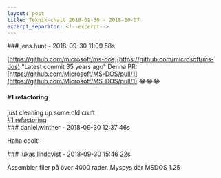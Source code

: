 ```yaml
---
layout: post
title: Teknik-chatt 2018-09-30 - 2018-10-07
excerpt_separator: <!--excerpt-->
---
```

<section class="message" markdown="1">
### jens.hunt - 2018-09-30 11:09 58s

[https://github.com/microsoft/ms-dos](https://github.com/microsoft/ms-dos)
"Latest commit 35 years ago" 
Denna PR: [https://github.com/Microsoft/MS-DOS/pull/1](https://github.com/Microsoft/MS-DOS/pull/1) 😂😂😂

<div class="attachment"><h4>#1 refactoring</h4><div class="text">just cleaning up some old cruft</div>
<a href="https://github.com/Microsoft/MS-DOS/pull/1">#1 refactoring</a></div>
    
</section>
<section class="message" markdown="1">
### daniel.winther - 2018-09-30 12:37 46s

Haha coolt!
</section>
<section class="message" markdown="1">
### lukas.lindqvist - 2018-09-30 15:46 22s

Assembler filer på över 4000 rader. Myspys där MSDOS 1.25

<!--excerpt-->
</section>
